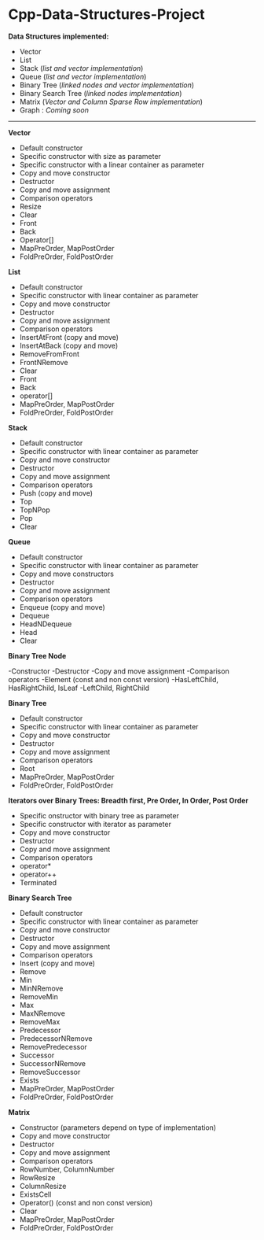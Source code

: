 # Cpp-Data-Structures-Project

**Data Structures implemented:**

- Vector
- List
- Stack (*list and vector implementation*)
- Queue (*list and vector implementation*)
- Binary Tree (*linked nodes and vector implementation*)
- Binary Search Tree (*linked nodes implementation*)
- Matrix (*Vector and Column Sparse Row implementation*)
- Graph : *Coming soon*
***

**Vector**

- Default constructor
- Specific constructor with size as parameter
- Specific constructor with a linear container as parameter
- Copy and move constructor
- Destructor
- Copy and move assignment
- Comparison operators
- Resize
- Clear
- Front
- Back
- Operator[]
- MapPreOrder, MapPostOrder
- FoldPreOrder, FoldPostOrder

**List**

- Default constructor
- Specific constructor with linear container as parameter
- Copy and move constructor
- Destructor
- Copy and move assignment
- Comparison operators
- InsertAtFront (copy and move)
- InsertAtBack (copy and move)
- RemoveFromFront
- FrontNRemove
- Clear
- Front
- Back
- operator[]
- MapPreOrder, MapPostOrder
- FoldPreOrder, FoldPostOrder

**Stack**

- Default constructor
- Specific constructor with linear container as parameter
- Copy and move constructor
- Destructor
- Copy and move assignment
- Comparison operators
- Push (copy and move)
- Top
- TopNPop
- Pop
- Clear
 
**Queue**

- Default constructor
- Specific constructor with linear container as parameter
- Copy and move constructors
- Destructor
- Copy and move assignment
- Comparison operators
- Enqueue (copy and move)
- Dequeue
- HeadNDequeue
- Head
- Clear
 
**Binary Tree Node**

-Constructor
-Destructor
-Copy and move assignment
-Comparison operators
-Element (const and non const version)
-HasLeftChild, HasRightChild, IsLeaf
-LeftChild, RightChild

**Binary Tree**

- Default constructor
- Specific constructor with linear container as parameter
- Copy and move constructor
- Destructor
- Copy and move assignment
- Comparison operators
- Root
- MapPreOrder, MapPostOrder
- FoldPreOrder, FoldPostOrder
 
**Iterators over Binary Trees: Breadth first, Pre Order, In Order, Post Order**

- Specific onstructor with binary tree as parameter
- Specific constructor with iterator as parameter
- Copy and move constructor
- Destructor
- Copy and move assignment
- Comparison operators
- operator*
- operator++
- Terminated
 
**Binary Search Tree**

- Default constructor
- Specific constructor with linear container as parameter
- Copy and move constructor
- Destructor
- Copy and move assignment
- Comparison operators
- Insert (copy and move)
- Remove
- Min
- MinNRemove
- RemoveMin
- Max
- MaxNRemove
- RemoveMax
- Predecessor
- PredecessorNRemove
- RemovePredecessor
- Successor
- SuccessorNRemove
- RemoveSuccessor
- Exists
- MapPreOrder, MapPostOrder
- FoldPreOrder, FoldPostOrder
 
**Matrix**

- Constructor (parameters depend on type of implementation)
- Copy and move constructor
- Destructor
- Copy and move assignment
- Comparison operators
- RowNumber, ColumnNumber
- RowResize
- ColumnResize
- ExistsCell
- Operator() (const and non const version)
- Clear
- MapPreOrder, MapPostOrder
- FoldPreOrder, FoldPostOrder
